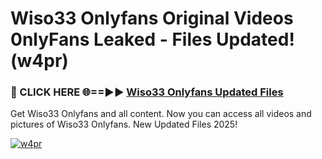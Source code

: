 # Wiso33 Onlyfans Original Videos 0nlyFans Leaked - Files Updated! (w4pr)

<h3>🔴 CLICK HERE 🌐==►► <a href="https://tinyurl.com/ehrbuxhb" rel="nofollow">Wiso33 Onlyfans Updated Files</a></h3>

Get Wiso33 Onlyfans and all content. Now you can access all videos and pictures of Wiso33 Onlyfans. New Updated Files 2025!

[![w4pr](https://i.imgur.com/lVYEuWS.gif)](https://tinyurl.com/ehrbuxhb)
